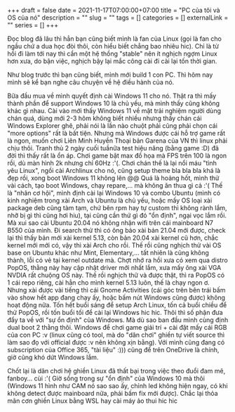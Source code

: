 +++
draft = false
date = 2021-11-17T07:00:00+07:00
title = "PC của tôi và OS của nó"
description = ""
slug = ""
tags = []
categories = []
externalLink = ""
series = []
+++

Đọc blog đã lâu thì hẳn bạn cũng biết mình là fan của Linux (gọi là fan cho ngầu chứ a dua học đòi thôi, còn hiểu biết chẳng bao nhiêu hic). Chỉ là từ hồi đi làm tới nay thì cần một hệ thồng "stable" nên ít nghịch ngợm Linux hơn xưa, do bận việc, nghịch bậy lại mắc công cài đi cài lại tốn thời gian.

Như blog trước thì bạn cũng biết, mình mới build 1 con PC. Thì hôm nay mình sẽ kể bạn nghe câu chuyện về hệ điều hành của nó.

Bữa đầu mua về mình quyết định cài Windows 11 cho nó. Thật ra thì mấy thành phần để support Windows 10 là chủ yếu, mà mình thấy cũng không khác gì nhau. Cài vào mới thấy Windows 11 về mặt trải nghiệm người dùng chán quá, dùng mới 2-3 hôm không biết nhiều nhưng thấy chán cái Windows Explorer ghê, phải nói là lần nào chuột phải cũng phải chọn cái "more options" rất là bất tiện. Nhưng mà Windows được cái hỗ trợ game rất là ngon, muốn chơi Liên Minh Huyền Thoại bản Garena của VN thì linux phải chịu thôi. Tranh thủ 2 ngày cuối tuầnữa test hiệu năng (bằng game :D) đã đời thì thấy rất là ổn áp. Chơi game bật max đồ họa mà FPS trên 100 là ngon rồi, dù màn hình 2k nhưng chỉ 60Hz :'(. Chơi chán thế là lại nổi máu "tình yêu Linux", ngồi cài Archlinux cho nó, cũng setup theme bla bla bla khá là đẹp rồi, xong boot Windows 11 không lên @@ Quá là hoảng hốt, mình thử vài cách, tạo boot Windows, chạy repare,... mà không ăn thua gì cả :'( Thế là "nhân cơ hội", mình định cài lại Windows 10 và combo Ubuntu (mình có kinh nghiệm trong xài Arch và Ubuntu là chủ yếu, hoặc mấy OS loại xài package deb cũng tàm tạm, chứ bên rpm hay tự custom thì không rành lắm, nhỡ bị gì thì cũng hơi hiu), tại cũng cần thứ gì đó "ổn định", ngại vọc lắm rồi. Mà xui sao cài Ubuntu 20.04 nó không nhận wifi trên cái mainboard N7 B550 của mình. Đi search thử thì có ông bảo xài bản 21.04 mới được, check lại thì thấy bản mới xài kernel 5.13, còn bản 20.04 xài kernel cũ hơn, chắc kernel mới mới có, vậy thì xài Arch cho rồi. Thế rồi cũng nghịch thử vài OS base on Ubuntu khác như Mint, Elementary,... tất nhiên là cũng không thành, lỗi có vẻ tại kernel outdate mà. Chợt nhớ ra hồi xưa có xem qua distro PopOS, thằng này hay cập nhật driver mới nhất lắm, xưa mấy ông xài VGA NVDIA rất chuộng OS này. Thế rồi nghịch thử và được thật, thì ra PopOS có 1 cái repo riêng, cài hẳn cho mình kernel 5.13 luôn, thế là chạy ngon ơ. Nhưng xài được vài tiếng thì cái Gnome Activities (cái góc trên bên trái bấm vào show hết app đang chạy ấy, hoặc bấm nút Windows cũng được) không hoạt động nữa. Tốn hết buổi sáng để setup Arch Linux, tốn cả buổi chiều để thử PopOS, rồi tốn buổi tối để cài lại Windows hic hic. Thôi thì số phận đưa đẩy ta về với "sự ổn định" của Windows. Mà dù sao ban đầu mình cùng định dual boot 2 thằng thôi. Windows để chơi game giải trí + cài đặt mấy cái RGB của con PC :v (linux cũng có tool, mà do "dân chơi" ghiền tự viết source thì làm sao đọ với official được :v nên không xịn bằng). Với mình cũng đang có subscription của Office 365, "tài liệu" :))) cũng để trên OneDrive là chính, giờ cũng khó dứt Windows lắm.

Chốt lại là dân chơi hệ ghiền Linux đã thất bại trong việc theo đuổi đam mê, fanboy... cùi :'( Giờ sống trong sự "ổn định" của Windows 10 mà thôi (Windows 11 hình như CAM nó sao sao ấy, chỉnh led không hiện ngay, có khi không detect được mainboard nữa, phải bấm fix mới được). Chắc lại thỏa mãn cơn ghiền Linux bằng WSL hay cài máy ảo thui hic hic
